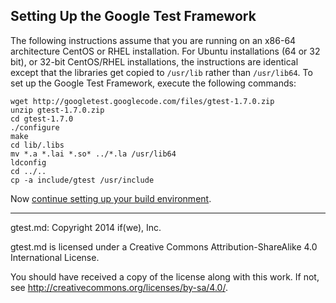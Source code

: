 ## Setting Up the Google Test Framework

The following instructions assume that you are running on an x86-64
architecture CentOS or RHEL installation.  For Ubuntu installations (64 or 32
bit), or 32-bit CentOS/RHEL installations, the instructions are identical
except that the libraries get copied to `/usr/lib` rather than `/usr/lib64`.
To set up the Google Test Framework, execute the following commands:

```
wget http://googletest.googlecode.com/files/gtest-1.7.0.zip
unzip gtest-1.7.0.zip
cd gtest-1.7.0
./configure
make
cd lib/.libs
mv *.a *.lai *.so* ../*.la /usr/lib64
ldconfig
cd ../..
cp -a include/gtest /usr/include
```

Now
[continue setting up your build environment](../README.md#setting-up-a-build-environment).

-----

gtest.md: Copyright 2014 if(we), Inc.

gtest.md is licensed under a Creative Commons Attribution-ShareAlike 4.0
International License.

You should have received a copy of the license along with this work. If not,
see <http://creativecommons.org/licenses/by-sa/4.0/>.
